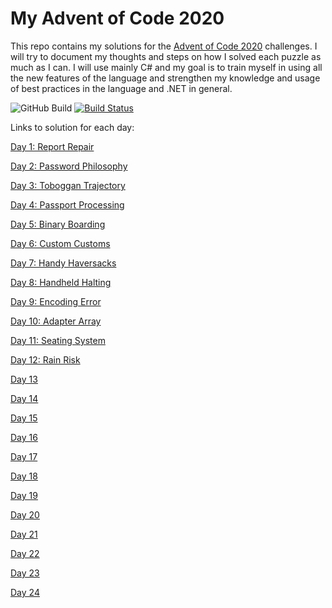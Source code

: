 # My Advent of Code 2020
This repo contains my solutions for the [Advent of Code 2020](https://adventofcode.com/) challenges. I will try to document my thoughts and steps on how I solved each puzzle as much as I can.
I will use mainly C# and my goal is to train myself in using all the new features of the language and strengthen my knowledge and usage of best practices in the language and .NET in general.

![GitHub Build](https://github.com/jooni91/advent-of-code-2020/workflows/GitHub%20Build/badge.svg)
[![Build Status](https://dev.azure.com/griesingersoftware/Advent%20of%20Code%202020/_apis/build/status/Build%20Pipeline?branchName=master)](https://dev.azure.com/griesingersoftware/Advent%20of%20Code%202020/_build/latest?definitionId=27&branchName=master)

Links to solution for each day:

[Day 1: Report Repair](https://github.com/jooni91/advent-of-code-2020/tree/master/src/Solutions/Day01)

[Day 2: Password Philosophy](https://github.com/jooni91/advent-of-code-2020/tree/master/src/Solutions/Day02)

[Day 3: Toboggan Trajectory](https://github.com/jooni91/advent-of-code-2020/tree/master/src/Solutions/Day03)

[Day 4: Passport Processing](https://github.com/jooni91/advent-of-code-2020/tree/master/src/Solutions/Day04)

[Day 5: Binary Boarding](https://github.com/jooni91/advent-of-code-2020/tree/master/src/Solutions/Day05)

[Day 6: Custom Customs](https://github.com/jooni91/advent-of-code-2020/tree/master/src/Solutions/Day06)

[Day 7: Handy Haversacks](https://github.com/jooni91/advent-of-code-2020/tree/master/src/Solutions/Day07)

[Day 8: Handheld Halting](https://github.com/jooni91/advent-of-code-2020/tree/master/src/Solutions/Day08)

[Day 9: Encoding Error](https://github.com/jooni91/advent-of-code-2020/tree/master/src/Solutions/Day09)

[Day 10: Adapter Array](https://github.com/jooni91/advent-of-code-2020/tree/master/src/Solutions/Day10)

[Day 11: Seating System](https://github.com/jooni91/advent-of-code-2020/tree/master/src/Solutions/Day11)

[Day 12: Rain Risk](https://github.com/jooni91/advent-of-code-2020/tree/master/src/Solutions/Day12)

[Day 13](https://github.com/jooni91/advent-of-code-2020/tree/master/src/Solutions/Day13)

[Day 14](https://github.com/jooni91/advent-of-code-2020/tree/master/src/Solutions/Day14)

[Day 15](https://github.com/jooni91/advent-of-code-2020/tree/master/src/Solutions/Day15)

[Day 16](https://github.com/jooni91/advent-of-code-2020/tree/master/src/Solutions/Day16)

[Day 17](https://github.com/jooni91/advent-of-code-2020/tree/master/src/Solutions/Day17)

[Day 18](https://github.com/jooni91/advent-of-code-2020/tree/master/src/Solutions/Day18)

[Day 19](https://github.com/jooni91/advent-of-code-2020/tree/master/src/Solutions/Day19)

[Day 20](https://github.com/jooni91/advent-of-code-2020/tree/master/src/Solutions/Day20)

[Day 21](https://github.com/jooni91/advent-of-code-2020/tree/master/src/Solutions/Day21)

[Day 22](https://github.com/jooni91/advent-of-code-2020/tree/master/src/Solutions/Day22)

[Day 23](https://github.com/jooni91/advent-of-code-2020/tree/master/src/Solutions/Day23)

[Day 24](https://github.com/jooni91/advent-of-code-2020/tree/master/src/Solutions/Day24)
